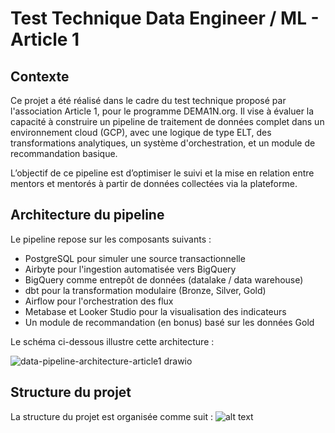 # Test Technique Data Engineer / ML - Article 1

## Contexte

Ce projet a été réalisé dans le cadre du test technique proposé par l'association Article 1, pour le programme DEMA1N.org. Il vise à évaluer la capacité à construire un pipeline de traitement de données complet dans un environnement cloud (GCP), avec une logique de type ELT, des transformations analytiques, un système d'orchestration, et un module de recommandation basique.

L’objectif de ce pipeline est d’optimiser le suivi et la mise en relation entre mentors et mentorés à partir de données collectées via la plateforme.

## Architecture du pipeline

Le pipeline repose sur les composants suivants :

- PostgreSQL pour simuler une source transactionnelle
- Airbyte pour l'ingestion automatisée vers BigQuery
- BigQuery comme entrepôt de données (datalake / data warehouse)
- dbt pour la transformation modulaire (Bronze, Silver, Gold)
- Airflow pour l'orchestration des flux
- Metabase et Looker Studio pour la visualisation des indicateurs
- Un module de recommandation (en bonus) basé sur les données Gold

Le schéma ci-dessous illustre cette architecture :

![data-pipeline-architecture-article1  drawio](https://github.com/user-attachments/assets/9680f0bd-e15c-42ee-a4ce-67e432774a29)

## Structure du projet

La structure du projet est organisée comme suit :
![alt text](image.png)
